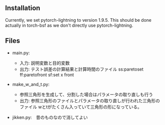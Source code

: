 Installation
----------

Currently, we set pytorch-lightning to version 1.9.5.
This should be done actually in torch-bsf as we don't directly use pytorch-lightning.


Files
----

- main.py:
  - 入力: 説明変数と目的変数
  - 出力: テスト誤差の計算結果と計算時間のファイル ss:paretoset ff:paretofront sf:set x front

- make_w_and_t.py:
  - 参照三角形を生成して、分割した場合はパラメータの取り直しも行う
  - 出力: 参照三角形のファイルとパラメータの取り直しが行われた三角形のファイル
    wとtがたくさん入っていて三角形の形になっている。

- jikken.py:　昔のものなので消してよい
